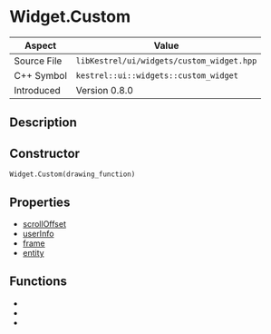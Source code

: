 # Widget.Custom
| Aspect | Value |
| --- | --- |
| Source File | `libKestrel/ui/widgets/custom_widget.hpp` |
| C++ Symbol | `kestrel::ui::widgets::custom_widget` |
| Introduced | Version 0.8.0 |
## Description
## Constructor
```
Widget.Custom(drawing_function)
```
## Properties

 - [scrollOffset](scrollOffset.md)
 - [userInfo](userInfo.md)
 - [frame](frame.md)
 - [entity](entity.md)

## Functions

 - [](drawingFunction.md)
 - [](addChildEntity.md)
 - [](draw.md)

